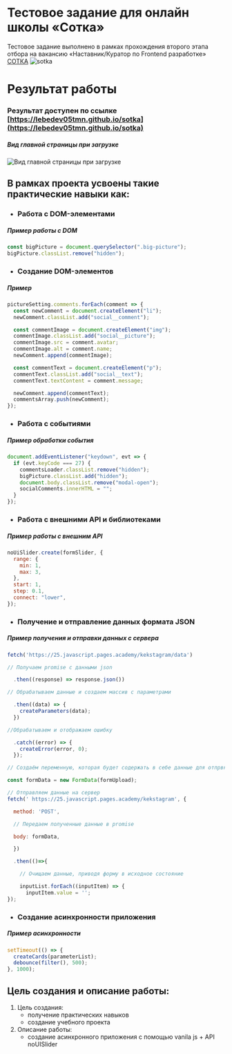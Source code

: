 # Тестовое задание для онлайн школы «Сотка»

Тестовое задание выполнено в рамках прохождения второго этапа отбора на вакансию «Наставник/Куратор по Frontend разработке» [СОТКА](https://sotkaonline.ru)
![sotka](https://leader-id.storage.yandexcloud.net/upload/904090/b3ac727a-7f66-4b4c-8ad1-eee08123716b.png)

# Результат работы

### Результат доступен по ссылке [https://lebedev05tmn.github.io/sotka](https://lebedev05tmn.github.io/sotka)

##### Вид главной страницы при загрузке

![Вид главной страницы при загрузке]()

## В рамках проекта усвоены такие практические навыки как:

- ### Работа с DOM-элементами

##### Пример работы с DOM

```js
const bigPicture = document.querySelector(".big-picture");
bigPicture.classList.remove("hidden");
```

- ### Создание DOM-элементов

##### Пример

```js
pictureSetting.comments.forEach(comment => {
  const newComment = document.createElement("li");
  newComment.classList.add("social__comment");

  const commentImage = document.createElement("img");
  commentImage.classList.add("social__picture");
  commentImage.src = comment.avatar;
  commentImage.alt = comment.name;
  newComment.append(commentImage);

  const commentText = document.createElement("p");
  commentText.classList.add("social__text");
  commentText.textContent = comment.message;

  newComment.append(commentText);
  commentsArray.push(newComment);
});
```

- ### Работа c событиями

##### Пример обработки события

```js
document.addEventListener("keydown", evt => {
  if (evt.keyCode === 27) {
    commentsLoader.classList.remove("hidden");
    bigPicture.classList.add("hidden");
    document.body.classList.remove("modal-open");
    socialComments.innerHTML = "";
  }
});
```

- ### Работа с внешними API и библиотеками

##### Пример работы с внешним API

```js
noUiSlider.create(formSlider, {
  range: {
    min: 1,
    max: 3,
  },
  start: 1,
  step: 0.1,
  connect: "lower",
});
```

- ### Получение и отправление данных формата JSON

##### Пример получения и отправки данных с сервера

```js
fetch('https://25.javascript.pages.academy/kekstagram/data')

// Получаем promise с данными json

  .then((response) => response.json())

// Обрабатываем данные и создаем массив с параметрами

  .then((data) => {
    createParameters(data);
  })

//Обрабатываем и отображаем ошибку

  .catch((error) => {
    createError(error, 0);
  });

// Создаём переменную, которая будет содержать в себе данные для отпрвки на сервер

const formData = new FormData(formUpload);

// Отправляем данные на сервер
fetch(' https://25.javascript.pages.academy/kekstagram', {

  method: 'POST',

  // Передаем полученные данные в promise

  body: formData,

  })

  .then(()=>{

    // Очищаем данные, приводя форму в исходное состояние

    inputList.forEach((inputItem) => {
      inputItem.value = '';
});
```

- ### Создание асинхронности приложения

##### Пример асинхронности

```js
setTimeout(() => {
  createCards(parameterList);
  debounce(filter(), 500);
}, 1000);
```

## Цель создания и описание работы:

1. Цель создания:
   - получение практических навыков
   - создание учебного проекта
2. Описание работы:
   - создание асинхронного приложения с помощью vanila js + API noUISlider
